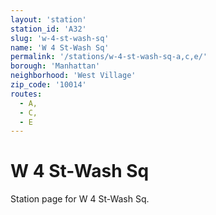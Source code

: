 ```yaml
---
layout: 'station'
station_id: 'A32'
slug: 'w-4-st-wash-sq'
name: 'W 4 St-Wash Sq'
permalink: '/stations/w-4-st-wash-sq-a,c,e/'
borough: 'Manhattan'
neighborhood: 'West Village'
zip_code: '10014'
routes:
  - A,
  - C,
  - E
---
```

# W 4 St-Wash Sq

Station page for W 4 St-Wash Sq.
